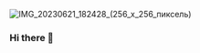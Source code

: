 ![IMG_20230621_182428_(256_x_256_пиксель)](https://github.com/Googlgg/Googlgg/assets/137306149/05b6a458-c9c6-44cb-a1c5-877cdf8b9b9c)
### Hi there 👋

<!--
**Googlgg/Googlgg** is a ✨ _special_ ✨ repository because its `README.md` (this file) appears on your GitHub profile.

Here are some ideas to get you started:

- 🔭 I’m currently working on ...
- 🌱 I’m currently learning ...
- 👯 I’m looking to collaborate on ...
- 🤔 I’m looking for help with ...
- 💬 Ask me about ...
- 📫 How to reach me: ...
- 😄 Pronouns: ...
- ⚡ Fun fact: ...
-->

